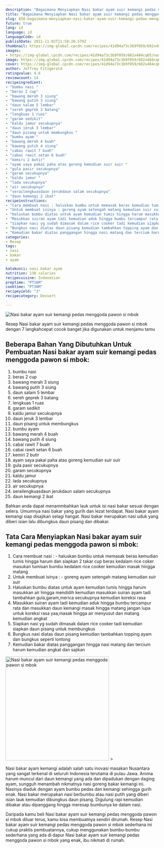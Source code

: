 ```yaml
---
description: "Bagaimana Menyiapkan Nasi bakar ayam suir kemangi pedas menggoda pawon si mbok yang Menggugah Selera"
title: "Bagaimana Menyiapkan Nasi bakar ayam suir kemangi pedas menggoda pawon si mbok yang Menggugah Selera"
slug: 858-bagaimana-menyiapkan-nasi-bakar-ayam-suir-kemangi-pedas-menggoda-pawon-si-mbok-yang-menggugah-selera
future: true
lang: id
language: id
languageCode: id
publishDate: 2021-11-02T11:59:20.579Z 
thumbnail: https://img-global.cpcdn.com/recipes/41d94a73c3b9f059/682x484cq65/nasi-bakar-ayam-suir-kemangi-pedas-menggoda-pawon-si-mbok-foto-resep-utama.png
images:
- https://img-global.cpcdn.com/recipes/41d94a73c3b9f059/682x484cq65/nasi-bakar-ayam-suir-kemangi-pedas-menggoda-pawon-si-mbok-foto-resep-utama.png
image: https://img-global.cpcdn.com/recipes/41d94a73c3b9f059/682x484cq65/nasi-bakar-ayam-suir-kemangi-pedas-menggoda-pawon-si-mbok-foto-resep-utama.png
cover: https://img-global.cpcdn.com/recipes/41d94a73c3b9f059/682x484cq65/nasi-bakar-ayam-suir-kemangi-pedas-menggoda-pawon-si-mbok-foto-resep-utama.png
author: Jeffrey Fitzgerald
ratingvalue: 4.6
reviewcount: 14
recipeingredient:
- "bumbu nasi "
- "beras 2 cup"
- "bawang merah 3 siung"
- "bawang putih 3 siung"
- "daun salam 5 lembar"
- "sereh geprek 3 batang"
- "lengkuas 1 ruas"
- "garam sedikit"
- "kaldu jamur secukupnya"
- "daun jeruk 3 lembar"
- "daun pisang untuk membungkus "
- "bumbu ayam "
- "bawang merah 4 buah"
- "bawang putih 4 siung"
- "cabai rawit 7 buah"
- "cabai rawit setan 6 buah"
- "kemiri 2 butir"
- "ayam saya pakai paha atas goreng kemudian suir suir "
- "gula pasir secukupnya"
- "garam secukupnya"
- "kaldu jamur "
- "lada secukupnya"
- "air secukupnya"
- "serailengkuasdaun jerukdaun salam secukupnya"
- "daun kemangi 2 ikat"
recipeinstructions:
- "Cara membuat nasi : haluskan bumbu untuk memasak beras kemudian tumis hingga harum dan siapkan 2 takar cup beras kedalam rice coker masukan tumisan bumbu kedalam rice cooker kemudian masak hingga matang"
- "Untuk membuat isinya : goreng ayam setengah matang kemudian suir suir"
- "Haluskan bumbu diatas untuk ayam kemudian tumis hingga harum masukkan air hingga mendidih kemudian masukkan suiran ayam tadi tambahkan gula,garam,merica secukupnya kemudian koreksi rasa"
- "Masukkan suiran ayam tadi kemudian aduk hingga bumbu tercampur rata dan masukkan daun kemangi masak hingga matang jangan lupa untuk koreksi rasa yaa,masak hingga air menyusut dan matang kemudian angkat"
- "Siapkan nasi yg sudah dimasak dalam rice cooker tadi kemudian siapkan daun pisang untuk membungkus"
- "Bungkus nasi diatas daun pisang kemudian tambahkan topping ayam dan bungkus seperti lontong"
- "Kemudian bakar diatas panggangan hingga nasi matang dan tercium harum kemudian angkat dan sajikan"
categories:
- Resep
tags:
- nasi
- bakar
- ayam

katakunci: nasi bakar ayam 
nutrition: 138 calories
recipecuisine: Indonesian
preptime: "PT16M"
cooktime: "PT30M"
recipeyield: "3"
recipecategory: Dessert
. 
---
```



![Nasi bakar ayam suir kemangi pedas menggoda pawon si mbok](https://img-global.cpcdn.com/recipes/41d94a73c3b9f059/682x484cq65/nasi-bakar-ayam-suir-kemangi-pedas-menggoda-pawon-si-mbok-foto-resep-utama.png)

Resep Nasi bakar ayam suir kemangi pedas menggoda pawon si mbok    dengan 7 langkahcepat cocok banget jika digunakan untuk menjamu tamu

<!--inarticleads1-->

## Beberapa Bahan Yang Dibutuhkan Untuk Pembuatan Nasi bakar ayam suir kemangi pedas menggoda pawon si mbok:

1. bumbu nasi 
1. beras 2 cup
1. bawang merah 3 siung
1. bawang putih 3 siung
1. daun salam 5 lembar
1. sereh geprek 3 batang
1. lengkuas 1 ruas
1. garam sedikit
1. kaldu jamur secukupnya
1. daun jeruk 3 lembar
1. daun pisang untuk membungkus 
1. bumbu ayam 
1. bawang merah 4 buah
1. bawang putih 4 siung
1. cabai rawit 7 buah
1. cabai rawit setan 6 buah
1. kemiri 2 butir
1. ayam saya pakai paha atas goreng kemudian suir suir 
1. gula pasir secukupnya
1. garam secukupnya
1. kaldu jamur 
1. lada secukupnya
1. air secukupnya
1. serailengkuasdaun jerukdaun salam secukupnya
1. daun kemangi 2 ikat

Bahkan anda dapat menammbahkan lauk untuk isi nasi bakar sesuai dengan selera. Umumnya nasi bakar yang gurih dan lezat terdapat. Nasi bakar ayam kemangi siap disajikan selagi hangat. Nasi bakar merupakan nasi uduk yang diberi isian lalu dibungkus daun pisang dan dibakar. 

<!--inarticleads2-->

## Tata Cara Menyiapkan Nasi bakar ayam suir kemangi pedas menggoda pawon si mbok:

1. Cara membuat nasi : - haluskan bumbu untuk memasak beras kemudian tumis hingga harum dan siapkan 2 takar cup beras kedalam rice coker masukan tumisan bumbu kedalam rice cooker kemudian masak hingga matang
1. Untuk membuat isinya : - goreng ayam setengah matang kemudian suir suir
1. Haluskan bumbu diatas untuk ayam kemudian tumis hingga harum masukkan air hingga mendidih kemudian masukkan suiran ayam tadi tambahkan gula,garam,merica secukupnya kemudian koreksi rasa
1. Masukkan suiran ayam tadi kemudian aduk hingga bumbu tercampur rata dan masukkan daun kemangi masak hingga matang jangan lupa untuk koreksi rasa yaa,masak hingga air menyusut dan matang kemudian angkat
1. Siapkan nasi yg sudah dimasak dalam rice cooker tadi kemudian siapkan daun pisang untuk membungkus
1. Bungkus nasi diatas daun pisang kemudian tambahkan topping ayam dan bungkus seperti lontong
1. Kemudian bakar diatas panggangan hingga nasi matang dan tercium harum kemudian angkat dan sajikan
<img class="lazyload" data-src="//assets-global.cpcdn.com/assets/icons/button_play-2c75c40dde080a61004c1f40b05d8f140eaff45d7e9e6481dc71c63d2e7c4909.png" alt="Nasi bakar ayam suir kemangi pedas menggoda pawon si mbok" width="340" height="340">
>

Nasi bakar ayam kemangi adalah salah satu inovasi masakan Nusantara yang sangat terkenal di seluruh Indonesia terutama di pulau Jawa. Aroma harum muncul dari daun kemangi yang ada dan dipadukan dengan daging ayam, sungguh menambah nikmatnya nasi goreng bakar kemangi ini. Nasinya diaduk dengan ayam bumbu pedas dan kemangi sehingga gurih enak. Nasi bakar merupakan nasi berbumbu atau nasi putih yang diberi isian lauk kemudian dibungkus daun pisang. Digulung rapi kemudian dibakar atau dipanggang hingga meresap bumbunya ke dalam nasi. 

Daripada kamu beli  Nasi bakar ayam suir kemangi pedas menggoda pawon si mbok  diluar terus, kamu  bisa membuatnya sendiri dirumah. Resep  Nasi bakar ayam suir kemangi pedas menggoda pawon si mbok  sederhana ini cukup praktis pembuatannya, cukup menggunakan bumbu-bumbu sederhana yang ada di dapur  Nasi bakar ayam suir kemangi pedas menggoda pawon si mbok  yang enak, ibu nikmati di rumah.
